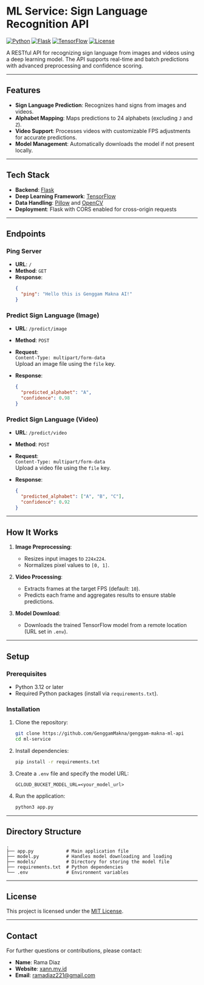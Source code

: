# ML Service: Sign Language Recognition API

[![Python](https://img.shields.io/badge/Python-3.12-blue)](https://www.python.org/) [![Flask](https://img.shields.io/badge/Flask-2.3.3-green)](https://flask.palletsprojects.com/) [![TensorFlow](https://img.shields.io/badge/TensorFlow-2.18.0-orange)](https://www.tensorflow.org/) [![License](https://img.shields.io/badge/license-MIT-green)](LICENSE)

A RESTful API for recognizing sign language from images and videos using a deep learning model. The API supports real-time and batch predictions with advanced preprocessing and confidence scoring.

---

## Features

- **Sign Language Prediction**: Recognizes hand signs from images and videos.
- **Alphabet Mapping**: Maps predictions to 24 alphabets (excluding `J` and `Z`).
- **Video Support**: Processes videos with customizable FPS adjustments for accurate predictions.
- **Model Management**: Automatically downloads the model if not present locally.

---

## Tech Stack

- **Backend**: [Flask](https://flask.palletsprojects.com/)  
- **Deep Learning Framework**: [TensorFlow](https://www.tensorflow.org/)  
- **Data Handling**: [Pillow](https://python-pillow.org/) and [OpenCV](https://opencv.org/)  
- **Deployment**: Flask with CORS enabled for cross-origin requests  

---

## Endpoints

### Ping Server

- **URL**: `/`
- **Method**: `GET`
- **Response**:
  ```json
  {
    "ping": "Hello this is Genggam Makna AI!"
  }
  ```

### Predict Sign Language (Image)

- **URL**: `/predict/image`
- **Method**: `POST`
- **Request**:  
  `Content-Type: multipart/form-data`  
  Upload an image file using the `file` key.

- **Response**:
  ```json
  {
    "predicted_alphabet": "A",
    "confidence": 0.98
  }
  ```

### Predict Sign Language (Video)

- **URL**: `/predict/video`
- **Method**: `POST`
- **Request**:  
  `Content-Type: multipart/form-data`  
  Upload a video file using the `file` key.

- **Response**:
  ```json
  {
    "predicted_alphabet": ["A", "B", "C"],
    "confidence": 0.92
  }
  ```

---

## How It Works

1. **Image Preprocessing**: 
   - Resizes input images to `224x224`.
   - Normalizes pixel values to `[0, 1]`.

2. **Video Processing**: 
   - Extracts frames at the target FPS (default: `10`).
   - Predicts each frame and aggregates results to ensure stable predictions.

3. **Model Download**:
   - Downloads the trained TensorFlow model from a remote location (URL set in `.env`).

---

## Setup

### Prerequisites

- Python 3.12 or later
- Required Python packages (install via `requirements.txt`).

### Installation

1. Clone the repository:
   ```bash
   git clone https://github.com/GenggamMakna/genggam-makna-ml-api
   cd ml-service
   ```

2. Install dependencies:
   ```bash
   pip install -r requirements.txt
   ```

3. Create a `.env` file and specify the model URL:
   ```env
   GCLOUD_BUCKET_MODEL_URL=<your_model_url>
   ```

4. Run the application:
   ```bash
   python3 app.py
   ```

---

## Directory Structure

```plaintext
.
├── app.py            # Main application file
├── model.py          # Handles model downloading and loading
├── models/           # Directory for storing the model file
├── requirements.txt  # Python dependencies
└── .env              # Environment variables
```

---

## License

This project is licensed under the [MIT License](LICENSE).

---

## Contact

For further questions or contributions, please contact:
- **Name**: Rama Diaz
- **Website**: [xann.my.id](https://xann.my.id)
- **Email**: ramadiaz221@gmail.com